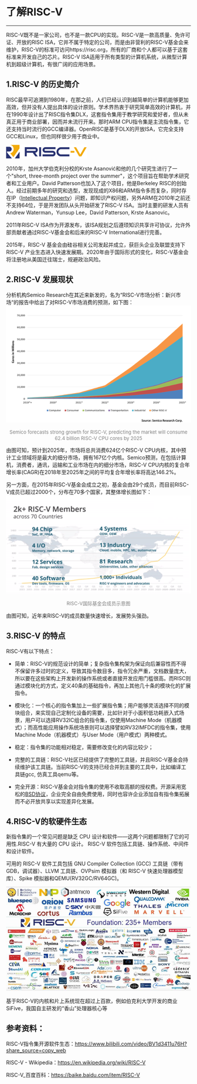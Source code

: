 # 了解RISC-V

---

RISC-V既不是一家公司，也不是一款CPU的实现。RISC-V是一款高质量、免许可证、开放的RISC ISA，它并不属于特定的公司，而是由非营利的RISC-V基金会来维护，RISC-V的标准可访问https://risc.org，所有的厂商和个人都可以基于这套标准来开发自己的芯片。RISC-V ISA适用于所有类型的计算机系统，从微型计算机到超级计算机，有很广阔的应用场景。

## 1.RISC-V 的历史简介

RISC最早可追溯到1980年，在那之前，人们已经认识到越简单的计算机能够更加高效，但并没有人提出具体的设计原则。学术界热衷于研究简单高效的计算机，并在1990年设计出了RISC指令集DLX，这套指令集用于教学研究和爱好者，但从未真正用于商业部署，因而并未流行开来。那时ARM CPU指令集是主流指令集，它还支持当时流行的GCC编译器。OpenRISC是基于DLX的开放ISA，它完全支持GCC和Linux，但也同样很少用于商业中。

![img](images/Figure_1.png)

2010年，加州大学伯克利分校的Krste Asanović和他的几个研究生进行了一个"short, three-month project over the summer"，这个项目旨在帮助学术研究者和工业用户。David Patterson也加入了这个项目，他是Berkeley RISC的创始人。经过前期多年的研究和选型，发现现成的X86和ARM指令多而复杂，同时存在IP（[Intellectual Property](https://en.wikipedia.org/wiki/Intellectual_property)）问题，即知识产权问题，另外ARM在2010年之前还不支持64位，于是开发团队从头开始研发了RISC-V ISA。当时主要的研发人员有Andrew Waterman，Yunsup Lee，David Patterson, Krste Asanovic。

2011年RISC-V ISA作为开源发布，该ISA规划之后遵顼知识共享许可协议，允许外部贡献者通过RISC-V基金会和后来的RISC-V International进行完善。

2015年，RISC-V 基金会由硅谷相关公司发起并成立，获巨头企业及联盟支持下RISC-V 产业生态进入快速发展期。2020年由于国际形式的变化，RISC-V基金会将注册地从美国迁往瑞士，规避政治风险。



## 2.RISC-V 发展现状

分析机构Semico Research在其近来新发的，名为“RISC-V市场分析：新兴市场“的报告中给出了对RISC-V市场消费的预测，如下图：![img](images/Figure_2.png)

<div align='center'><font size='2px' color='grey'>Semico forecasts strong growth for RISC-V, predicting the market will consume 62.4 billion RISC-V CPU cores by 2025</font></div>

由图可知，预计到2025年，市场将总共消费624亿个RISC-V CPU内核，其中预计工业领域将是最大的细分市场，拥有167亿个内核。Semico预测，在包括计算机，消费者，通讯，运输和工业市场在内的细分市场，RISC-V CPU内核的复合年增长率(CAGR)在2018年至2025年之间的平均复合年增长率将高达146.2%。

另一方面，在2015年RISC-V基金会成立之初，基金会由29个成员，而目前RISC-V成员已超过2000个，分布在70多个国家，其整体增长图如下：![img](images/Figure_3.png)

<div align='center'><font size='2px' color='grey'>RISC-V国际基金会成员示意图</font></div>

由图可知，近年来RISC-V的成员数量快速增长，发展势头强劲。

## 3.RISC-V 的特点

RISC-V有以下特点：

+ 简单：RISC-V的规范设计的简单；复杂指令集构架为保证向后兼容性而不得不保留许多过时的定义，导致其指令数目多，指令冗余严重，文档数量庞大，所以要在这些架构上开发新的操作系统或者直接开发应用门槛很高。而RISC则通过模块化的方式，定义40条的基础指令，再加上其他几十条的模块化的扩展指令。
+ 模块化：一个核心的指令集加上一些扩展指令集；用户能够灵活选择不同的模块组合，来实现自己定制化设备的需要，比如针对于小面积低功耗嵌入式场景，用户可以选择RV32IC组合的指令集，仅使用Machine Mode（机器模式）；而高性能应用操作系统场景则可以选择譬如RV32IMFDC的指令集，使用Machine Mode（机器模式）与User Mode（用户模式）两种模式。
+ 稳定：指令集的功能相对稳定，需要修改变化的内容比较少；

+ 完整的工具链：RISC-V社区已经提供了完整的工具链，并且RISC-V基金会持续维护该工具链。当前RISC-V的支持已经合并到主要的工具中，比如编译工具链gcc, 仿真工具qemu等。

+ 完全开源：RISC-V基金会对指令集的使用不收取高额的授权费。开源采用宽松的[BSD协议](https://baike.baidu.com/item/BSD协议/8013651)，企业完全自由免费使用，同时也容许企业添加自有指令集拓展而不必开放共享以实现差异化发展。



## 4.RISC-V的软硬件生态

新指令集的一个常见问题是缺乏 CPU 设计和软件——这两个问题都限制了它的可用性.RISC-V 有大量的 CPU 设计。 RISC-V 软件包括工具链、操作系统、中间件和设计软件。

可用的 RISC-V 软件工具包括 GNU Compiler Collection (GCC) 工具链（带有 GDB，调试器）、LLVM 工具链、OVPsim 模拟器（和 RISC-V 快速处理器模型库）、Spike 模拟器和QEMU(RV32GC/RV64GC)。 

![img](images/Figure_4.jpeg)

基于RISC-V的内核和片上系统现在超过上百款，例如伯克利大学开发的商业SiFive，我国自主研发的“香山”处理器核心等

## 参考资料：

RISC-V指令集开源软件生态：https://www.bilibili.com/video/BV1d3411u76H?share_source=copy_web

RISC-V - Wikipedia：https://en.wikipedia.org/wiki/RISC-V

RISC-V_百度百科：https://baike.baidu.com/item/RISC-V


